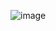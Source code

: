 ![image](https://github.com/lordwave1488/tinkoffcard/assets/165003519/22b3658e-c863-4290-8040-e29b8358b798)
